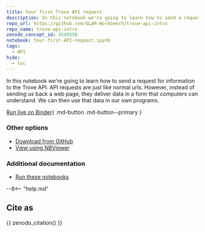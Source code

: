```yaml
---
title: Your first Trove API request
description: In this notebook we're going to learn how to send a request for information to the Trove API. API requests are just like normal urls. However, instead of sending us back a web page, they deliver data in a form that computers can understand. We can then use that data in our own programs.
repo_url: https://github.com/GLAM-Workbench/trove-api-intro
repo_name: trove-api-intro
zenodo_concept_id: 3549550
notebook: Your-first-API-request.ipynb
tags:
  - API
hide:
  - toc
---
```


In this notebook we're going to learn how to send a request for information to the Trove API. API requests are just like normal urls. However, instead of sending us back a web page, they deliver data in a form that computers can understand. We can then use that data in our own programs.

[Run live on Binder](https://mybinder.org/v2/gh/GLAM-Workbench/{{repo_name}}/master?urlpath=lab%2Ftree%2F{{notebook}}){ .md-button .md-button--primary }

### Other options

* [Download from GitHub](https://github.com/GLAM-Workbench/{{repo_name}}/blob/master/{{notebook}})
* [View using NBViewer](https://nbviewer.jupyter.org/github/{{repo_name}}/blob/master/{{notebook}})

### Additional documentation

* [Run these notebooks](../#run-these-notebooks)

--8<-- "help.md"

## Cite as

{{ zenodo_citation() }}